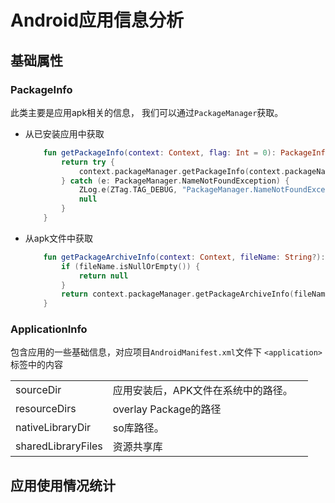 # Android应用信息分析

## 基础属性

### PackageInfo

此类主要是应用apk相关的信息， 我们可以通过``PackageManager``获取。

- 从已安装应用中获取

  ```kotlin
      fun getPackageInfo(context: Context, flag: Int = 0): PackageInfo? {
          return try {
              context.packageManager.getPackageInfo(context.packageName, flag)
          } catch (e: PackageManager.NameNotFoundException) {
              ZLog.e(ZTag.TAG_DEBUG, "PackageManager.NameNotFoundException : ${context.packageName}")
              null
          }
      }
  ```

- 从apk文件中获取

  ```kotlin
      fun getPackageArchiveInfo(context: Context, fileName: String?): PackageInfo? {
          if (fileName.isNullOrEmpty()) {
              return null
          }
          return context.packageManager.getPackageArchiveInfo(fileName, 0)
      }
  ```


### ApplicationInfo

包含应用的一些基础信息，对应项目``AndroidManifest.xml``文件下 ``<application>``标签中的内容

|                    |                                     |      |
| ------------------ | ----------------------------------- | ---- |
| sourceDir          | 应用安装后，APK文件在系统中的路径。 |      |
| resourceDirs       | overlay Package的路径               |      |
| nativeLibraryDir   | so库路径。                          |      |
| sharedLibraryFiles | 资源共享库                          |      |



## 应用使用情况统计